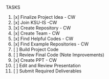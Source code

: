 TASKS

1. [x] Finalize Project Idea - CW
2. [x] Join KSU-IS -CW
3. [x] Create Repository - CW
4. [x] Create Team - CW
5. [x] Find Helpful Codes - CW
6. [x] Find Example Repositories - CW
7. [ ] Build Project Code
8. [ ] Review Final Code (Note Improvements)
9. [x] Create PPT - CW
10. [ ] Edit and Review Presentation
11. [ ] Submit Required Deliverables

